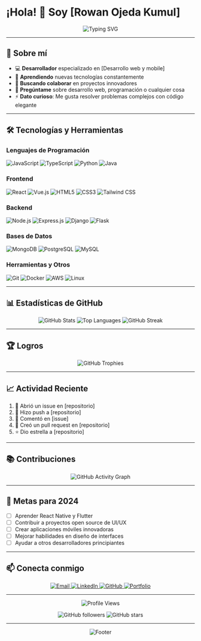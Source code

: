 # ¡Hola! 👋 Soy [Rowan Ojeda Kumul]

<div align="center">
  <img src="https://readme-typing-svg.herokuapp.com?font=Fira+Code&pause=1000&color=6366F1&center=true&vCenter=true&width=435&lines=Desarrollador+Full+Stack;Apasionado+por+la+tecnología;Siempre+aprendiendo+nuevas+cosas" alt="Typing SVG" />
</div>

---

## 🚀 Sobre mí

- 💻 **Desarrollador** especializado en [Desarrollo web y mobile]
- 🌱 **Aprendiendo** nuevas tecnologías constantemente
- 👯 **Buscando colaborar** en proyectos innovadores
- 💬 **Pregúntame** sobre desarrollo web, programación o cualquier cosa
- ⚡ **Dato curioso**: Me gusta resolver problemas complejos con código elegante

---

## 🛠️ Tecnologías y Herramientas

### Lenguajes de Programación
![JavaScript](https://img.shields.io/badge/JavaScript-F7DF1E?style=for-the-badge&logo=javascript&logoColor=black)
![TypeScript](https://img.shields.io/badge/TypeScript-007ACC?style=for-the-badge&logo=typescript&logoColor=white)
![Python](https://img.shields.io/badge/Python-3776AB?style=for-the-badge&logo=python&logoColor=white)
![Java](https://img.shields.io/badge/Java-ED8B00?style=for-the-badge&logo=openjdk&logoColor=white)

### Frontend
![React](https://img.shields.io/badge/React-20232A?style=for-the-badge&logo=react&logoColor=61DAFB)
![Vue.js](https://img.shields.io/badge/Vue.js-35495E?style=for-the-badge&logo=vue.js&logoColor=4FC08D)
![HTML5](https://img.shields.io/badge/HTML5-E34F26?style=for-the-badge&logo=html5&logoColor=white)
![CSS3](https://img.shields.io/badge/CSS3-1572B6?style=for-the-badge&logo=css3&logoColor=white)
![Tailwind CSS](https://img.shields.io/badge/Tailwind_CSS-38B2AC?style=for-the-badge&logo=tailwind-css&logoColor=white)

### Backend
![Node.js](https://img.shields.io/badge/Node.js-43853D?style=for-the-badge&logo=node.js&logoColor=white)
![Express.js](https://img.shields.io/badge/Express.js-404D59?style=for-the-badge)
![Django](https://img.shields.io/badge/Django-092E20?style=for-the-badge&logo=django&logoColor=white)
![Flask](https://img.shields.io/badge/Flask-000000?style=for-the-badge&logo=flask&logoColor=white)

### Bases de Datos
![MongoDB](https://img.shields.io/badge/MongoDB-4EA94B?style=for-the-badge&logo=mongodb&logoColor=white)
![PostgreSQL](https://img.shields.io/badge/PostgreSQL-316192?style=for-the-badge&logo=postgresql&logoColor=white)
![MySQL](https://img.shields.io/badge/MySQL-00000F?style=for-the-badge&logo=mysql&logoColor=white)

### Herramientas y Otros
![Git](https://img.shields.io/badge/Git-F05032?style=for-the-badge&logo=git&logoColor=white)
![Docker](https://img.shields.io/badge/Docker-2496ED?style=for-the-badge&logo=docker&logoColor=white)
![AWS](https://img.shields.io/badge/Amazon_AWS-232F3E?style=for-the-badge&logo=amazon-aws&logoColor=white)
![Linux](https://img.shields.io/badge/Linux-FCC624?style=for-the-badge&logo=linux&logoColor=black)

---

## 📊 Estadísticas de GitHub

<div align="center">
  <img src="https://github-readme-stats.vercel.app/api?username=rowanabisaiutp&show_icons=true&theme=tokyonight&hide_border=true&count_private=true" alt="GitHub Stats" />
  
  <img src="https://github-readme-stats.vercel.app/api/top-langs/?username=rowanabisaiutp&layout=compact&theme=tokyonight&hide_border=true" alt="Top Languages" />
  
  <img src="https://github-readme-streak-stats.herokuapp.com/?user=rowanabisaiutp&theme=tokyonight&hide_border=true" alt="GitHub Streak" />
</div>

---

## 🏆 Logros

<div align="center">
  <img src="https://github-profile-trophy.vercel.app/?username=rowanabisaiutp&theme=tokyonight&no-frame=true&column=7" alt="GitHub Trophies" />
</div>

---

## 📈 Actividad Reciente

<!--START_SECTION:activity-->
1. 🎉 Abrió un issue en [repositorio]
2. 🚀 Hizo push a [repositorio]
3. 💬 Comentó en [issue]
4. 🔨 Creó un pull request en [repositorio]
5. ⭐ Dio estrella a [repositorio]
<!--END_SECTION:activity-->

---

## 📚 Contribuciones

<div align="center">
  <img src="https://github-readme-activity-graph.vercel.app/graph?username=rowanabisaiutp&theme=tokyonight&hide_border=true" alt="GitHub Activity Graph" />
</div>

---

## 🎯 Metas para 2024

- [ ] Aprender React Native y Flutter
- [ ] Contribuir a proyectos open source de UI/UX
- [ ] Crear aplicaciones móviles innovadoras
- [ ] Mejorar habilidades en diseño de interfaces
- [ ] Ayudar a otros desarrolladores principiantes

---

## 📫 Conecta conmigo

<div align="center">
  <a href="mailto:rowan.abisai@ejemplo.com">
    <img src="https://img.shields.io/badge/Email-D14836?style=for-the-badge&logo=gmail&logoColor=white" alt="Email" />
  </a>
  <a href="https://linkedin.com/in/rowanabisaiutp">
    <img src="https://img.shields.io/badge/LinkedIn-0077B5?style=for-the-badge&logo=linkedin&logoColor=white" alt="LinkedIn" />
  </a>
  <a href="https://github.com/rowanabisaiutp">
    <img src="https://img.shields.io/badge/GitHub-100000?style=for-the-badge&logo=github&logoColor=white" alt="GitHub" />
  </a>
  <a href="https://rowan-portfolio.com">
    <img src="https://img.shields.io/badge/Portfolio-FF5722?style=for-the-badge&logo=todoist&logoColor=white" alt="Portfolio" />
  </a>
</div>

---

<div align="center">
  <img src="https://komarev.com/ghpvc/?username=rowanabisaiutp&style=for-the-badge&color=blue" alt="Profile Views" />
  
  ![GitHub followers](https://img.shields.io/github/followers/rowanabisaiutp?style=for-the-badge&color=green)
  ![GitHub stars](https://img.shields.io/github/stars/rowanabisaiutp?style=for-the-badge&color=yellow)
</div>

---

<div align="center">
  <img src="https://capsule-render.vercel.app/api?type=waving&color=gradient&height=100&section=footer" alt="Footer" />
</div>
